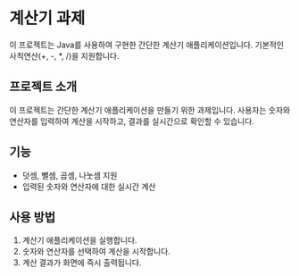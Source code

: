 # 계산기 과제

이 프로젝트는 Java를 사용하여 구현한 간단한 계산기 애플리케이션입니다. 기본적인 사칙연산(+, -, *, /)을 지원합니다.

## 프로젝트 소개

이 프로젝트는 간단한 계산기 애플리케이션을 만들기 위한 과제입니다. 
사용자는 숫자와 연산자를 입력하여 계산을 시작하고, 결과를 실시간으로 확인할 수 있습니다.

## 기능

- 덧셈, 뺄셈, 곱셈, 나눗셈 지원
- 입력된 숫자와 연산자에 대한 실시간 계산

## 사용 방법

1. 계산기 애플리케이션을 실행합니다.
2. 숫자와 연산자를 선택하여 계산을 시작합니다.
3. 계산 결과가 화면에 즉시 출력됩니다.

